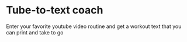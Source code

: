 # Tube-to-text coach

Enter your favorite youtube video routine and get a workout text that you can print and take to go
